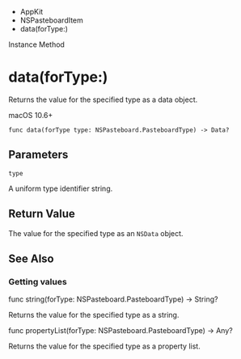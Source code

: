 

- AppKit
- NSPasteboardItem
-  data(forType:) 

Instance Method

# data(forType:)

Returns the value for the specified type as a data object.

macOS 10.6+

``` source
func data(forType type: NSPasteboard.PasteboardType) -> Data?
```

## Parameters 

`type`  

A uniform type identifier string.

## Return Value

The value for the specified type as an `NSData` object.

## See Also

### Getting values

func string(forType: NSPasteboard.PasteboardType) -> String?

Returns the value for the specified type as a string.

func propertyList(forType: NSPasteboard.PasteboardType) -> Any?

Returns the value for the specified type as a property list.

